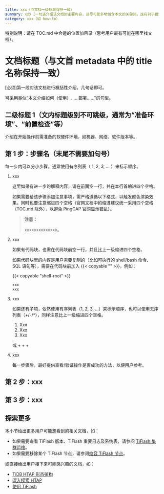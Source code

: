 ```yaml
---
title: xxx（与文档一级标题保持一致）
summary: xxx（一句话介绍该文档的主要内容，请尽可能多地包含本文的关键词，这有利于搜索引擎优化）
category: xxx（如 how-to）
---
```


<!--本文档为操作指南类模板，你可直接复制使用，用时请将多余的说明删除。该类文档示例：[TiDB 数据库快速上手指南](/quick-start-with-tidb.md)-->

特别说明：请在 TOC.md 中合适的位置加目录（思考用户最有可能在哪里找文档）。

# 文档标题（与文首 metadata 中的 title 名称保持一致）

[必须]第一段对该文档进行概括性介绍，几句话即可。

可采用类似“本文介绍如何（使用）……部署……”的句型。

## 二级标题 1（文内标题级别不可跳级，通常为“准备环境”、“前置检查”等）

介绍在开始操作前需准备的软硬件环境，如机器、网络、软件版本等。

## 第 1 步：步骤名（末尾不需要加句号）

每一步内可以分小步骤，通常使用有序列表（ 1, 2, 3, … ）来标示顺序。

1. xxx

    这里如果有进一步的解释内容，请在前面空一行，并在本行首缩进四个空格。

    如果需要给该步骤添加注意事项，需严格遵循以下格式，以触发颜色渲染效果。同时也要注意缩进四个空格（官网文档中的缩进建议统一采用四个空格（TOC.md 除外），以避免 PingCAP 官网显示错乱）。

    > **注意：**
    >
    > xxxxxxxxxxxxxx。

2. xxx

    如果有代码块，也需在代码块前空一行，并且比上一级缩进四个空格。

    如果代码块里的内容是用户需要复制的（比如可执行的 shell/bash 命令、SQL 语句等），需要在代码块前加入 {{< copyable "" >}}，例如：

    {{< copyable "shell-root" >}}

    ```bash
    xxx
    xxx
    ```

3. xxx

    如果还有子项，依然使用有序列表（1, 2, 3, …）来标示顺序，也可以使用无序列表（+/-/*），同样注意比上一级缩进四个空格。

    1. Xxx
    2. Xxx
    3. Xxx

    或
    +
    +
    +

4. xxx

    每一步骤后，最好提供查看/验证操作是否成功的方法，以便用户参考。

## 第 2 步：xxx

## 第 3 步：xxx

## 探索更多

本小节给出更多用户可能想看到的相关文档，如：

- 如果需要查看 TiFlash 版本、TiFlash 重要日志及系统表，请参阅 [TiFlash 集群运维](/tiflash/maintain-tiflash.md)。
- 如果需要移除某个 TiFlash 节点，请参阅[缩容 TiFlash 节点](/scale-tidb-using-tiup.md#缩容-tiflash-节点)。

或直接给出用户接下来可能感兴趣的文档，如：

- [TiDB HTAP 形态架构](/tiflash/tiflash-overview.md#整体架构)
- [深入探索 HTAP](/explore-htap.md)
- [使用 TiFlash](/tiflash/use-tiflash.md)